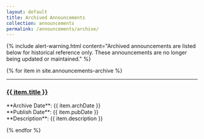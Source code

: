 ```yaml
---
layout: default
title: Archived Announcements
collection: announcements
permalink: /announcements/archive/
---
```


{% include alert-warning.html content="Archived announcements are listed below for historical reference only. These announcements are no longer being updated or maintained." %}

{% for item in site.announcements-archive %}
  <hr/>
  <h3><a href="{{site.baseurl}}/{{ item.permalink }} " target="_blank"  title="{{ item.title }}">{{ item.title }} </a></h3>
  **Archive Date**: {{ item.archDate }} 
  <br>
  **Publish Date**: {{ item.pubDate }}
  <br>
  **Description**: {{ item.description }}
  <br>
  
{% endfor %}
